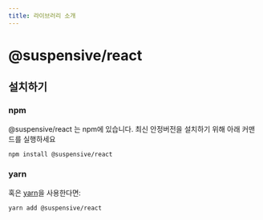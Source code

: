 ```yaml
---
title: 라이브러리 소개
---
```


# @suspensive/react

## 설치하기

### npm

@suspensive/react 는 npm에 있습니다. 최신 안정버전을 설치하기 위해 아래 커맨드를 실행하세요

```shell
npm install @suspensive/react
```

### yarn

혹은 <a href="https://classic.yarnpkg.com/en/docs/install/" target="_blank">yarn</a>을 사용한다면:

```shell
yarn add @suspensive/react
```
